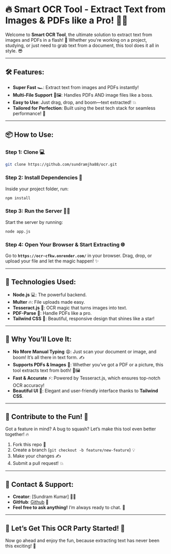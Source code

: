 
# 🔥 **Smart OCR Tool** - Extract Text from Images & PDFs like a Pro! 🤖✨

Welcome to **Smart OCR Tool**, the ultimate solution to extract text from images and PDFs in a flash! 🚀 Whether you're working on a project, studying, or just need to grab text from a document, this tool does it all in style. 😎

---

## 🛠 **Features:**
- **Super Fast** 🏎️: Extract text from images and PDFs instantly!
- **Multi-File Support** 📄🖼️: Handles PDFs AND image files like a boss.
- **Easy to Use**: Just drag, drop, and boom—text extracted! 💥
- **Tailored for Perfection**: Built using the best tech stack for seamless performance! 🔧

---

## 📦 **How to Use:**

### Step 1: **Clone** 💻

```bash
git clone https://github.com/sundramjha88/ocr.git
```

### Step 2: **Install Dependencies** 🔧

Inside your project folder, run:

```bash
npm install
```

### Step 3: **Run the Server** 🏃‍♂️

Start the server by running:

```bash
node app.js
```

### Step 4: **Open Your Browser & Start Extracting** 🌐

Go to **`https://ocr-cfkw.onrender.com/`** in your browser. Drag, drop, or upload your file and let the magic happen! ✨

---

## 🚀 **Technologies Used**:
- **Node.js** 💻: The powerful backend.
- **Multer** 🔥: File uploads made easy.
- **Tesseract.js** 🧠: OCR magic that turns images into text.
- **PDF-Parse** 📑: Handle PDFs like a pro.
- **Tailwind CSS** 💅: Beautiful, responsive design that shines like a star!

---

## 🌟 **Why You’ll Love It**:

- **No More Manual Typing** 😩: Just scan your document or image, and boom! It’s all there in text form. ✍️
- **Supports PDFs & Images** 📸: Whether you’ve got a PDF or a picture, this tool extracts text from both! 📄🖼️
- **Fast & Accurate** ⚡: Powered by Tesseract.js, which ensures top-notch OCR accuracy!
- **Beautiful UI** 💅: Elegant and user-friendly interface thanks to **Tailwind CSS**.

---

## 🎉 **Contribute to the Fun!** 🎉

Got a feature in mind? A bug to squash? Let’s make this tool even better together! 🔥

1. Fork this repo 🍴
2. Create a branch (`git checkout -b feature/new-feature`) 💡
3. Make your changes ✍️
4. Submit a pull request! 💥

---

## 🎯 **Contact & Support**:

- **Creator**: [Sundram Kumar] 🦸‍♂️
- **GitHub**: [Github](https://github.com/sundramjha88) 🐙
- **Feel free to ask anything!** I’m always ready to chat. 👋

---

## 🥳 **Let’s Get This OCR Party Started!** 🥳

Now go ahead and enjoy the fun, because extracting text has never been this exciting! 🎉
